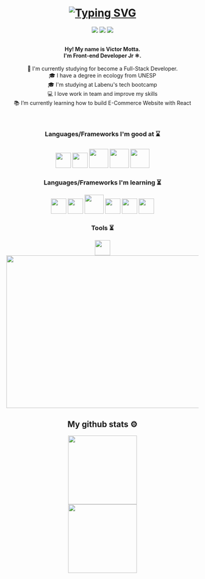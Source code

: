 <header>
    <h1 align="center"><a href="https://git.io/typing-svg"><img src="https://readme-typing-svg.demolab.com?font=Press+Start+2P&pause=1000&color=F97298&center=true&width=700&lines=Hi!+My+name+is+Victor.+;I'm+Front-end+developer+Jr.;I'm+working+to+become+a+Full-Stack!;Welcome+to+my+Github!" alt="Typing SVG" /></a> </h1>
<div align="center">
    <a href="mailto:vmotta95@gmail.com"><img src="https://img.shields.io/badge/Gmail-D14836?style=for-the-badge&logo=gmail&logoColor=white" /></a>
    <a href="https://www.linkedin.com/in/vmotta95/"><img src="https://img.shields.io/badge/LinkedIn-0077B5?style=for-the-badge&logo=linkedin&logoColor=white" /></a>
    <a href="https://www.instagram.com/v_motta/"><img src="https://img.shields.io/badge/Instagram-E4405F?style=for-the-badge&logo=instagram&logoColor=white" /></a>
<br>
<br>
  <p>
  <b>Hy! My name is Victor Motta. 
    <br>I'm Front-end Developer Jr ⚛.
   </b>
  <br>
  <br>  
  🔬 I'm currently studying for become a Full-Stack Developer.
  <br>
  🎓 I have a degree in ecology from UNESP
  <br>
  🎓 I'm studying at Labenu's tech bootcamp
  <br>
  💻 I love work in team and improve my skills
  <br>
  📚 I’m currently learning how to build E-Commerce Website with React
   </p>
      <div/> 
</header>
<div align="center">
<h3> Languages/Frameworks I'm good at ⌛ <h3>

<img src="https://cdn.jsdelivr.net/gh/devicons/devicon/icons/git/git-original.svg" width="40" height="40"/>
<img src="https://cdn.jsdelivr.net/gh/devicons/devicon/icons/javascript/javascript-original.svg" width="40" height="40"/>
<img src="https://cdn.jsdelivr.net/gh/devicons/devicon/icons/css3/css3-original-wordmark.svg" width="50" height="50" />
<img src="https://cdn.jsdelivr.net/gh/devicons/devicon/icons/html5/html5-original-wordmark.svg" width="50" height="50" />
<img src="https://cdn.jsdelivr.net/gh/devicons/devicon/icons/react/react-original.svg" width="50" height="50"/>
</div>

<div align="center">
<h3> Languages/Frameworks I'm learning ⏳ </h3>

<img src="https://cdn.jsdelivr.net/gh/devicons/devicon/icons/typescript/typescript-original.svg" width="40" height="40"/>  <img src="https://cdn.jsdelivr.net/gh/devicons/devicon/icons/mysql/mysql-original.svg"  width="40" height="40" /> <img src="https://cdn.jsdelivr.net/gh/devicons/devicon/icons/nodejs/nodejs-original.svg" width="50" height="50" /> <img src="https://cdn.jsdelivr.net/gh/devicons/devicon/icons/firebase/firebase-plain.svg"  width="40" height="40" /> <img src="https://cdn.jsdelivr.net/gh/devicons/devicon/icons/amazonwebservices/amazonwebservices-original.svg" width="40" height="40" /> <img src="https://cdn.jsdelivr.net/gh/devicons/devicon/icons/jest/jest-plain.svg" width="40" height="40" />

<h3> Tools ⏳ </h3>
<img src="https://cdn.jsdelivr.net/gh/devicons/devicon/icons/visualstudio/visualstudio-plain.svg" width="40" height="40" />
</div> 

<div align="center">
<img src ="https://user-images.githubusercontent.com/102388553/191148026-00ff651a-c21c-4993-a9d3-92420b131c65.gif" width="700" height="400"/>
</div>   

<footer>
<div align="center">
    <h2>My github stats ⚙</h2>
<a href="https://github.com/vmotta95">
<img height="180em" src="https://github-readme-stats.vercel.app/api?username=vmotta95&show_icons=true&theme=dracula&include_all_commits=true&count_private=true">
<br>
<img height="180em" src="https://github-readme-stats.vercel.app/api/top-langs/?username=vmotta95&layout=compact&theme=dracula">
</a>
</div>
    </footer>
